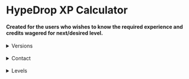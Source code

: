 # HypeDrop XP Calculator

#### Created for the users who wishes to know the required experience and credits wagered for next/desired level.

<details>
<summary>Versions</summary>

<details>
<summary>V1.0.0</summary>

* Contains colors for multiple levels
* Contains required experience for each level (May be inaccurate)
* Contains case strat (Tight Budget Case was chosen for this)
</details>

</details>

<br>

<details>
<summary>Contact</summary>
<br>

* [GitHub Issues](https://github.com/its-Jaxx/HypeDrop-XP-Calculator/issues)
* [GitHub Profile](https://github.com/its-Jaxx/)
* [Discord](https://discord.com/users/922843169480122388/)

#### If you encounter a bug or have more detailed information about how much experience is required, open an issue and explain everything.

</details>

<br>

<details>
<summary>Levels</summary>

<details>
<summary>Level 0-10</summary>

* level0 - confirmed
* level1 - confirmed
* level2 - confirmed
* level3 - unconfirmed
* level4 - unconfirmed
* level5 - unconfirmed
* level6 - unconfirmed
* level7 - unconfirmed
* level8 - unconfirmed
* level9 - unconfirmed
* level10 - confirmed

</details>

<details>
<summary>Level 11-20</summary>

* level11 - unconfirmed
* level12 - unconfirmed
* level13 - unconfirmed
* level14 - unconfirmed
* level15 - unconfirmed
* level16 - unconfirmed
* level17 - unconfirmed
* level18 - unconfirmed
* level19 - unconfirmed
* level20 - confirmed

</details>

<details>
<summary>Level 21-30</summary>

* level21 - confirmed
* level22 - unconfirmed
* level23 - unconfirmed
* level24 - unconfirmed
* level25 - unconfirmed
* level26 - unconfirmed
* level27 - unconfirmed
* level28 - unconfirmed
* level29 - unconfirmed
* level30 - confirmed

</details>

<details>
<summary>Level 31-40</summary>

* level31 - unconfirmed
* level32 - unconfirmed
* level33 - confirmed
* level34 - unconfirmed
* level35 - unconfirmed
* level36 - unconfirmed
* level37 - unconfirmed
* level38 - unconfirmed
* level39 - unconfirmed
* level40 - confirmed

</details>

<details>
<summary>Level 41-50</summary>

* level41 - unconfirmed
* level42 - confirmed
* level43 - confirmed
* level44 - unconfirmed
* level45 - unconfirmed
* level46 - confirmed
* level47 - unconfirmed
* level48 - unconfirmed
* level49 - unconfirmed
* level50 - confirmed

</details>

<details>
<summary>Level 51-60</summary>

* level51 - confirmed
* level52 - unconfirmed
* level53 - unconfirmed
* level54 - unconfirmed
* level55 - unconfirmed
* level56 - unconfirmed
* level57 - unconfirmed
* level58 - unconfirmed
* level59 - confirmed
* level60 - confirmed

</details>

<details>
<summary>Level 61-70</summary>

* level61 - confirmed
* level62 - unconfirmed
* level63 - confirmed
* level64 - unconfirmed
* level65 - unconfirmed
* level66 - unconfirmed
* level67 - unconfirmed
* level68 - unconfirmed
* level69 - unconfirmed
* level70 - confirmed

</details>

<details>
<summary>Level 71-80</summary>

* level71 - unconfirmed
* level72 - unconfirmed
* level73 - unconfirmed
* level74 - unconfirmed
* level75 - unconfirmed
* level76 - unconfirmed
* level77 - unconfirmed
* level78 - unconfirmed
* level79 - unconfirmed
* level80 - confirmed

</details>

<details>
<summary>Level 81-90</summary>

* level81 - unconfirmed
* level82 - unconfirmed
* level83 - unconfirmed
* level84 - unconfirmed
* level85 - unconfirmed
* level86 - unconfirmed
* level87 - unconfirmed
* level88 - unconfirmed
* level89 - unconfirmed
* level90 - confirmed

</details>

<details>
<summary>Level 91-100</summary>

* level91 - unconfirmed
* level92 - unconfirmed
* level93 - unconfirmed
* level94 - unconfirmed
* level95 - unconfirmed
* level96 - unconfirmed
* level97 - unconfirmed
* level98 - unconfirmed
* level99 - unconfirmed
* level100 - confirmed

</details>

